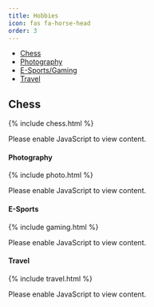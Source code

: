 ```yaml
---
title: Hobbies
icon: fas fa-horse-head
order: 3
---
```


<div class="container mt-4">
  <!-- Bootstrap Nav Tabs -->
  <ul class="nav nav-tabs" id="projectTabs" role="tablist">
    <li class="nav-item">
      <a class="nav-link active" id="ml-tab" data-bs-toggle="tab" href="#chess" role="tab">Chess</a>
    </li>
    <li class="nav-item">
      <a class="nav-link" id="bi-tab" data-bs-toggle="tab" href="#photo" role="tab">Photography</a>
    </li>
    <li class="nav-item">
      <a class="nav-link" id="research-tab" data-bs-toggle="tab" href="#games" role="tab">E-Sports/Gaming</a>
    </li>
    <li class="nav-item">
      <a class="nav-link" id="research-tab" data-bs-toggle="tab" href="#travel" role="tab">Travel</a>
    </li>
  </ul>

  <!-- Tab Content -->
  <div class="tab-content p-3 border border-top-0" id="projectTabContent">
    <div class="tab-pane fade show active" id="chess" role="tabpanel">
      <h2>Chess</h2>
        {% include chess.html %}
        <noscript><p>Please enable JavaScript to view content.</p></noscript>
    </div>
    <div class="tab-pane fade" id="photo" role="tabpanel">
      <h4>Photography</h4>
        {% include photo.html %}
        <noscript><p>Please enable JavaScript to view content.</p></noscript>
    </div>
    <div class="tab-pane fade" id="games" role="tabpanel">
      <h4>E-Sports</h4>
        {% include gaming.html %}
        <noscript><p>Please enable JavaScript to view content.</p></noscript>
    </div>
    <div class="tab-pane fade" id="travel" role="tabpanel">
      <h4>Travel</h4>
        {% include travel.html %}
        <noscript><p>Please enable JavaScript to view content.</p></noscript>
    </div>
  </div>
</div>

<script src="https://cdn.jsdelivr.net/npm/bootstrap@5.3.2/dist/js/bootstrap.bundle.min.js"></script>

<!-- AOS Library -->
<link href="https://cdn.jsdelivr.net/npm/aos@2.3.4/dist/aos.css" rel="stylesheet">
<script src="https://cdn.jsdelivr.net/npm/aos@2.3.4/dist/aos.js"></script>

<script>
  AOS.init({
    duration: 1200,  
    once: false      
  });
</script>

<script>
  document.addEventListener('DOMContentLoaded', function () {
    const tabs = document.querySelectorAll('[data-bs-toggle="tab"]');

    tabs.forEach(tab => {
      tab.addEventListener('shown.bs.tab', function (e) {
        const tabPaneId = e.target.getAttribute('href'); 
        const tabPane = document.querySelector(tabPaneId);

        if (tabPane) {
          
          tabPane.querySelectorAll('[data-aos]').forEach(el => {
            el.classList.remove('aos-animate'); 
            void el.offsetWidth;                
          });

          AOS.refreshHard();
        }
      });
    });
  });
</script>